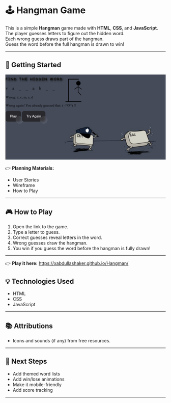 

# 🕹️ Hangman Game

This is a simple **Hangman** game made with **HTML**, **CSS**, and **JavaScript**.  
The player guesses letters to figure out the hidden word.  
Each wrong guess draws part of the hangman.  
Guess the word before the full hangman is drawn to win!

---

## 🚀 Getting Started
![Hangman Screenshot](assets/schangman.png)


👉 **Planning Materials:**
- User Stories
- Wireframe
- How to Play

---

## 🎮 How to Play

1. Open the link to the game.  
2. Type a letter to guess.  
3. Correct guesses reveal letters in the word.  
4. Wrong guesses draw the hangman.  
5. You win if you guess the word before the hangman is fully drawn!

---
👉 **Play it here:** https://xabdullashaker.github.io/Hangman/


## 💡 Technologies Used

- HTML
- CSS
- JavaScript

---

## 📚 Attributions

- Icons and sounds (if any) from free resources.

---

## 🚧 Next Steps

- Add themed word lists
- Add win/lose animations
- Make it mobile-friendly
- Add score tracking

---

